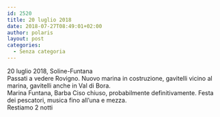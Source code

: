 ```yaml
---
id: 2520
title: 20 luglio 2018
date: 2018-07-27T08:49:01+02:00
author: polaris
layout: post
categories:
  - Senza categoria
---
```

20 luglio 2018, Soline-Funtana  
Passati a vedere Rovigno. Nuovo marina in costruzione, gavitelli vicino al marina, gavitelli anche in Val di Bora.  
Marina Funtana, Barba Ciso chiuso, probabilmente definitivamente. Festa dei pescatori, musica fino all&#8217;una e mezza.  
Restiamo 2 notti